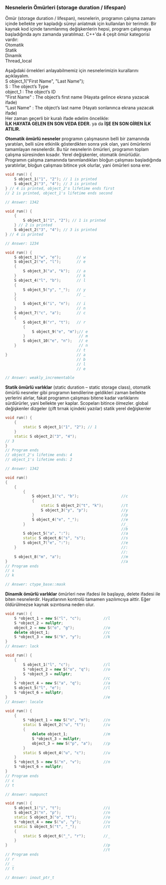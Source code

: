 ### Nesnelerin Ömürleri (storage duration / lifespan)
Ömür (storage duration / lifespan), nesnelerin, programın çalışma zamanı içinde bellekte yer kapladığı süreyi anlatmak için kullanılan bir terimdir. 
Bir kaynak kod içinde tanımlanmış değişkenlerin hepsi, program çalışmaya başladığında aynı zamanda yaratılmaz. C++'da 4 çeşit ömür kategorisi vardır:  
Otomatik  
Statik  
Dinamik  
Thread_local  

Aşağıdaki örnekleri anlayabilmemiz için nesnelerimizin kurallarını açıklayalım.  
S object_1("First Name", "Last Name");  
S : The object’s Type    
object_1 : The object’s ID  
"First Name" : The object’s first name  (Hayata gelince ekrana yazacak ifade)  
"Last Name" : The object’s last name (Hayatı sonlanınca ekrana yazacak ifade)  
Her zaman geçerli bir kuralı ifade edelim öncelikle:  
**İLK HAYATA GELEN EN SON VEDA EDER.** ya da **İŞE EN SON GİREN İLK ATILIR.**    

**Otomatik ömürlü nesneler** programın çalışmasının belli bir zamanında yaratılan, belli süre etkinlik gösterdikten sonra yok olan, yani ömürlerini
tamamlayan nesnelerdir. Bu tür nesnelerin ömürleri, programın toplam çalışma süresinden kısadır. Yerel değişkenler, otomatik ömürlüdür. 
Programın çalışma zamanında tanımlandıkları bloğun çalışması başladığında yaratılırlar, bloğun çalışması bitince yok olurlar, yani ömürleri sona erer.
```cpp
void run() {
    S object_1("1", "2"); // 1 is printed
    S object_2("3", "4"); // 3 is printed
} // 4 is printed, object_2's lifetime ends first
// 2 is printed, object_1's lifetime ends second

// Answer: 1342

void run() {
    {
        S object_1("1", "2"); // 1 is printed
    } // 2 is printed
    S object_2("3", "4"); // 3 is printed
} // 4 is printed

// Answer: 1234

void run() {
    S object_1("w", "e");       // w
    S object_2("e", "l");       // e
    {
        S object_3("a", "k");   // a
    }                           // k
    S object_4("l", "b");       // l
    {
        S object_5("y", "_");   // y
    }                           // _
    {
        S object_6("i", "n");   // i
    }                           // n
    S object_7("c", "a");       // c
    {
        S object_8("r", "t");   // r
        {
            S object_9("e", "m");// e
        }                        // m
        S object_10("e", "n");   // e
    }                            // n
                                // t
}                               // a
                                // b
                                // l
                                // e

// Answer: weakly_incrementable

```

**Statik ömürlü varlıklar** (static duration – static storage class), otomatik ömürlü nesneler gibi programın kendilerine geldikleri zaman 
bellekte yerlerini alırlar, fakat programın çalışması  bitene kadar varlıklarını sürdürürler, yani bellekte yer kaplar. Scopeları bitince ölmezler.
global değişkenler dizgeler (çift tırnak içindeki yazılar) statik yerel değişkenler  
```cpp
void run() {
    {
        static S object_1("1", "2"); // 1
    }
    static S object_2("3", "4");
// 3
}
// Program ends
// object_2's lifetime ends: 4
// object_1's lifetime ends: 2

// Answer: 1342

void run()
{
    {
        {
            S object_1("c", "b");                   //c
            {
                static S object_2("t", "k");        //t
                S object_3("y", "p");               //y
            }                                       //p
            S object_4("e", "_");                   //e
        }                                           //_
                                                    //b
        S object_5("a", ":");                       //a
        static S object_6("s", "s");                //s
        S object_7("e", ":");                       //e
    }                                               //:
                                                    //:
    S object_8("m", "a");                           //m
}                                                   //a
// Program ends
// s
// k

// Answer: ctype_base::mask
```
**Dinamik ömürlü varlıklar** ömürleri new ifadesi ile başlayıp, delete ifadesi ile biten nesnelerdir. Hayatlarının kontrolü tamamen
yazılımcıya aittir. Eğer öldürülmezse kaynak sızıntısına neden olur.

```cpp
void run() {
    S *object_1 = new S("l", "c");          //l
    S *object_2 = nullptr;
    object_2 = new S("o", "g");             //o
    delete object_1;                        //c
    S *object_3 = new S("k", "y");          //k
}
// Answer: lock

void run() {
    {
        S object_1("l", "c");               //l
        S *object_2 = new S("o", "q");      //o
        S *object_3 = nullptr;
    }                                       //c
    S *object_4 = new S("a", "q");          //a
    S object_5("l", "e");                   //l
    S *object_6 = nullptr;
}                                           //e
// Answer: locale

void run() {
    {
        S *object_1 = new S("n", "m");      //n
        static S object_2("u", "t");        //u
        {
            delete object_1;                //m
            S *object_3 = nullptr;
            object_3 = new S("p", "a");     //p
        }
        static S object_4("u", "c");        //u
    }
    S *object_5 = new S("n", "v");          //n
    S *object_6 = nullptr;
}
// Program ends
// c
// t

// Answer: numpunct

void run() {
    S object_1("i", "t");                   //i
    S object_2("n", "p");                   //n
    static S object_3("o", "t");            //o
    S *object_4 = new S("u", "y");          //u
    static S object_5("t", "_");            //t
    {
        static S object_6("_", "r");        //_
    }
}                                           //p
                                            //t
// Program ends
// r
// _
// t

// Answer: inout_ptr_t
```













